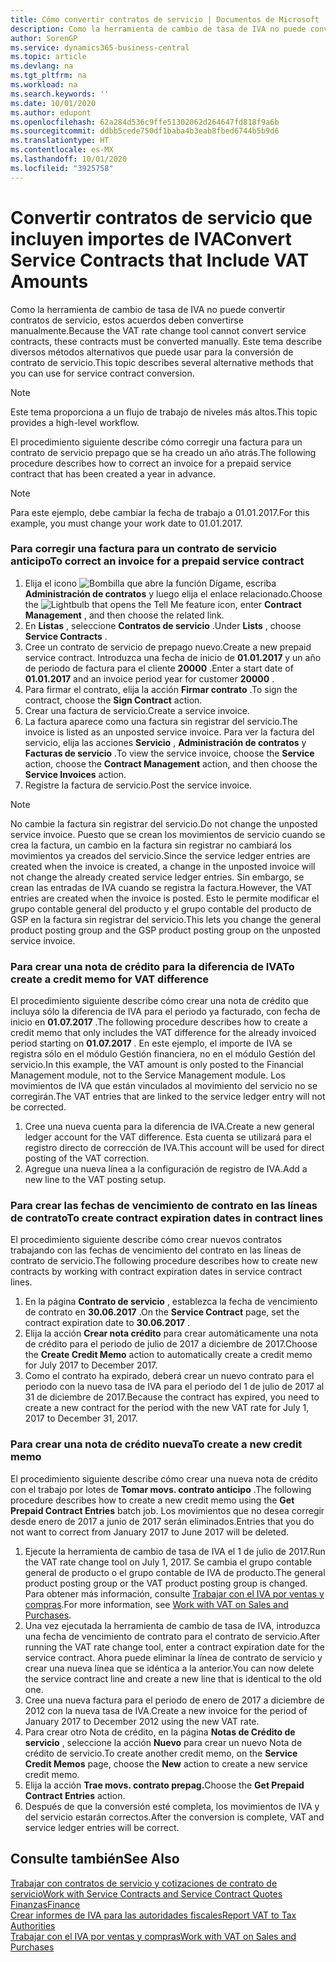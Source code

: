 ```yaml
---
title: Cómo convertir contratos de servicio | Documentos de Microsoft
description: Como la herramienta de cambio de tasa de IVA no puede convertir contratos de servicio, estos acuerdos deben convertirse manualmente. Este tema describe diversos métodos alternativos que puede usar para la conversión de contrato de servicio.
author: SorenGP
ms.service: dynamics365-business-central
ms.topic: article
ms.devlang: na
ms.tgt_pltfrm: na
ms.workload: na
ms.search.keywords: ''
ms.date: 10/01/2020
ms.author: edupont
ms.openlocfilehash: 62a284d536c9ffe51302062d264647fd818f9a6b
ms.sourcegitcommit: ddbb5cede750df1baba4b3eab8fbed6744b5b9d6
ms.translationtype: HT
ms.contentlocale: es-MX
ms.lasthandoff: 10/01/2020
ms.locfileid: "3925758"
---
```

# <a name="convert-service-contracts-that-include-vat-amounts"></a><span data-ttu-id="545ed-104">Convertir contratos de servicio que incluyen importes de IVA</span><span class="sxs-lookup"><span data-stu-id="545ed-104">Convert Service Contracts that Include VAT Amounts</span></span>
<span data-ttu-id="545ed-105">Como la herramienta de cambio de tasa de IVA no puede convertir contratos de servicio, estos acuerdos deben convertirse manualmente.</span><span class="sxs-lookup"><span data-stu-id="545ed-105">Because the VAT rate change tool cannot convert service contracts, these contracts must be converted manually.</span></span> <span data-ttu-id="545ed-106">Este tema describe diversos métodos alternativos que puede usar para la conversión de contrato de servicio.</span><span class="sxs-lookup"><span data-stu-id="545ed-106">This topic describes several alternative methods that you can use for service contract conversion.</span></span>  

> [!NOTE]  
>  <span data-ttu-id="545ed-107">Este tema proporciona a un flujo de trabajo de niveles más altos.</span><span class="sxs-lookup"><span data-stu-id="545ed-107">This topic provides a high-level workflow.</span></span>  

 <span data-ttu-id="545ed-108">El procedimiento siguiente describe cómo corregir una factura para un contrato de servicio prepago que se ha creado un año atrás.</span><span class="sxs-lookup"><span data-stu-id="545ed-108">The following procedure describes how to correct an invoice for a prepaid service contract that has been created a year in advance.</span></span>  

> [!NOTE]  
>  <span data-ttu-id="545ed-109">Para este ejemplo, debe cambiar la fecha de trabajo a 01.01.2017.</span><span class="sxs-lookup"><span data-stu-id="545ed-109">For this example, you must change your work date to 01.01.2017.</span></span>  

### <a name="to-correct-an-invoice-for-a-prepaid-service-contract"></a><span data-ttu-id="545ed-110">Para corregir una factura para un contrato de servicio anticipo</span><span class="sxs-lookup"><span data-stu-id="545ed-110">To correct an invoice for a prepaid service contract</span></span>  
1. <span data-ttu-id="545ed-111">Elija el icono ![Bombilla que abre la función Dígame](media/ui-search/search_small.png "Dígame qué desea hacer"), escriba **Administración de contratos** y luego elija el enlace relacionado.</span><span class="sxs-lookup"><span data-stu-id="545ed-111">Choose the ![Lightbulb that opens the Tell Me feature](media/ui-search/search_small.png "Tell me what you want to do") icon, enter **Contract Management** , and then choose the related link.</span></span>  
2. <span data-ttu-id="545ed-112">En **Listas** , seleccione **Contratos de servicio** .</span><span class="sxs-lookup"><span data-stu-id="545ed-112">Under **Lists** , choose **Service Contracts** .</span></span>  
3. <span data-ttu-id="545ed-113">Cree un contrato de servicio de prepago nuevo.</span><span class="sxs-lookup"><span data-stu-id="545ed-113">Create a new prepaid service contract.</span></span> <span data-ttu-id="545ed-114">Introduzca una fecha de inicio de **01.01.2017** y un año de periodo de factura para el cliente **20000** .</span><span class="sxs-lookup"><span data-stu-id="545ed-114">Enter a start date of **01.01.2017** and an invoice period year for customer **20000** .</span></span>  
4. <span data-ttu-id="545ed-115">Para firmar el contrato, elija la acción **Firmar contrato** .</span><span class="sxs-lookup"><span data-stu-id="545ed-115">To sign the contract, choose the **Sign Contract** action.</span></span>  
5. <span data-ttu-id="545ed-116">Crear una factura de servicio.</span><span class="sxs-lookup"><span data-stu-id="545ed-116">Create a service invoice.</span></span>
6. <span data-ttu-id="545ed-117">La factura aparece como una factura sin registrar del servicio.</span><span class="sxs-lookup"><span data-stu-id="545ed-117">The invoice is listed as an unposted service invoice.</span></span> <span data-ttu-id="545ed-118">Para ver la factura del servicio, elija las acciones **Servicio** , **Administración de contratos** y **Facturas de servicio** .</span><span class="sxs-lookup"><span data-stu-id="545ed-118">To view the service invoice, choose the **Service** action, choose the **Contract Management** action, and then choose the **Service Invoices** action.</span></span>  
7. <span data-ttu-id="545ed-119">Registre la factura de servicio.</span><span class="sxs-lookup"><span data-stu-id="545ed-119">Post the service invoice.</span></span>  

> [!NOTE]  
>  <span data-ttu-id="545ed-120">No cambie la factura sin registrar del servicio.</span><span class="sxs-lookup"><span data-stu-id="545ed-120">Do not change the unposted service invoice.</span></span> <span data-ttu-id="545ed-121">Puesto que se crean los movimientos de servicio cuando se crea la factura, un cambio en la factura sin registrar no cambiará los movimientos ya creados del servicio.</span><span class="sxs-lookup"><span data-stu-id="545ed-121">Since the service ledger entries are created when the invoice is created, a change in the unposted invoice will not change the already created service ledger entries.</span></span> <span data-ttu-id="545ed-122">Sin embargo, se crean las entradas de IVA cuando se registra la factura.</span><span class="sxs-lookup"><span data-stu-id="545ed-122">However, the VAT entries are created when the invoice is posted.</span></span> <span data-ttu-id="545ed-123">Esto le permite modificar el grupo contable general del producto y el grupo contable del producto de GSP en la factura sin registrar del servicio.</span><span class="sxs-lookup"><span data-stu-id="545ed-123">This lets you change the general product posting group and the GSP product posting group on the unposted service invoice.</span></span>  

### <a name="to-create-a-credit-memo-for-vat-difference"></a><span data-ttu-id="545ed-124">Para crear una nota de crédito para la diferencia de IVA</span><span class="sxs-lookup"><span data-stu-id="545ed-124">To create a credit memo for VAT difference</span></span>  
<span data-ttu-id="545ed-125">El procedimiento siguiente describe cómo crear una nota de crédito que incluya sólo la diferencia de IVA para el periodo ya facturado, con fecha de inicio en **01.07.2017** .</span><span class="sxs-lookup"><span data-stu-id="545ed-125">The following procedure describes how to create a credit memo that only includes the VAT difference for the already invoiced period starting on **01.07.2017** .</span></span> <span data-ttu-id="545ed-126">En este ejemplo, el importe de IVA se registra sólo en el módulo Gestión financiera, no en el módulo Gestión del servicio.</span><span class="sxs-lookup"><span data-stu-id="545ed-126">In this example, the VAT amount is only posted to the Financial Management module, not to the Service Management module.</span></span> <span data-ttu-id="545ed-127">Los movimientos de IVA que están vinculados al movimiento del servicio no se corregirán.</span><span class="sxs-lookup"><span data-stu-id="545ed-127">The VAT entries that are linked to the service ledger entry will not be corrected.</span></span>  

1. <span data-ttu-id="545ed-128">Cree una nueva cuenta para la diferencia de IVA.</span><span class="sxs-lookup"><span data-stu-id="545ed-128">Create a new general ledger account for the VAT difference.</span></span> <span data-ttu-id="545ed-129">Esta cuenta se utilizará para el registro directo de corrección de IVA.</span><span class="sxs-lookup"><span data-stu-id="545ed-129">This account will be used for direct posting of the VAT correction.</span></span>  
2. <span data-ttu-id="545ed-130">Agregue una nueva línea a la configuración de registro de IVA.</span><span class="sxs-lookup"><span data-stu-id="545ed-130">Add a new line to the VAT posting setup.</span></span>  

### <a name="to-create-contract-expiration-dates-in-contract-lines"></a><span data-ttu-id="545ed-131">Para crear las fechas de vencimiento de contrato en las líneas de contrato</span><span class="sxs-lookup"><span data-stu-id="545ed-131">To create contract expiration dates in contract lines</span></span>  
<span data-ttu-id="545ed-132">El procedimiento siguiente describe cómo crear nuevos contratos trabajando con las fechas de vencimiento del contrato en las líneas de contrato de servicio.</span><span class="sxs-lookup"><span data-stu-id="545ed-132">The following procedure describes how to create new contracts by working with contract expiration dates in service contract lines.</span></span>  

1. <span data-ttu-id="545ed-133">En la página **Contrato de servicio** , establezca la fecha de vencimiento de contrato en **30.06.2017** .</span><span class="sxs-lookup"><span data-stu-id="545ed-133">On the **Service Contract** page, set the contract expiration date to **30.06.2017** .</span></span>  
2. <span data-ttu-id="545ed-134">Elija la acción **Crear nota crédito** para crear automáticamente una nota de crédito para el periodo de julio de 2017 a diciembre de 2017.</span><span class="sxs-lookup"><span data-stu-id="545ed-134">Choose the **Create Credit Memo** action to automatically create a credit memo for July 2017 to December 2017.</span></span>  
3. <span data-ttu-id="545ed-135">Como el contrato ha expirado, deberá crear un nuevo contrato para el periodo con la nuevo tasa de IVA para el periodo del 1 de julio de 2017 al 31 de diciembre de 2017.</span><span class="sxs-lookup"><span data-stu-id="545ed-135">Because the contract has expired, you need to create a new contract for the period with the new VAT rate for July 1, 2017 to December 31, 2017.</span></span>  

### <a name="to-create-a-new-credit-memo"></a><span data-ttu-id="545ed-136">Para crear una nota de crédito nueva</span><span class="sxs-lookup"><span data-stu-id="545ed-136">To create a new credit memo</span></span>  
<span data-ttu-id="545ed-137">El procedimiento siguiente describe cómo crear una nueva nota de crédito con el trabajo por lotes de **Tomar movs. contrato anticipo** .</span><span class="sxs-lookup"><span data-stu-id="545ed-137">The following procedure describes how to create a new credit memo using the **Get Prepaid Contract Entries** batch job.</span></span> <span data-ttu-id="545ed-138">Los movimientos que no desea corregir desde enero de 2017 a junio de 2017 serán eliminados.</span><span class="sxs-lookup"><span data-stu-id="545ed-138">Entries that you do not want to correct from January 2017 to June 2017 will be deleted.</span></span>  

1. <span data-ttu-id="545ed-139">Ejecute la herramienta de cambio de tasa de IVA el 1 de julio de 2017.</span><span class="sxs-lookup"><span data-stu-id="545ed-139">Run the VAT rate change tool on July 1, 2017.</span></span> <span data-ttu-id="545ed-140">Se cambia el grupo contable general de producto o el grupo contable de IVA de producto.</span><span class="sxs-lookup"><span data-stu-id="545ed-140">The general product posting group or the VAT product posting group is changed.</span></span> <span data-ttu-id="545ed-141">Para obtener más información, consulte [Trabajar con el IVA por ventas y compras](finance-work-with-vat.md).</span><span class="sxs-lookup"><span data-stu-id="545ed-141">For more information, see [Work with VAT on Sales and Purchases](finance-work-with-vat.md).</span></span>  
2. <span data-ttu-id="545ed-142">Una vez ejecutada la herramienta de cambio de tasa de IVA, introduzca una fecha de vencimiento de contrato para el contrato de servicio.</span><span class="sxs-lookup"><span data-stu-id="545ed-142">After running the VAT rate change tool, enter a contract expiration date for the service contract.</span></span> <span data-ttu-id="545ed-143">Ahora puede eliminar la línea de contrato de servicio y crear una nueva línea que se idéntica a la anterior.</span><span class="sxs-lookup"><span data-stu-id="545ed-143">You can now delete the service contract line and create a new line that is identical to the old one.</span></span>  
3. <span data-ttu-id="545ed-144">Cree una nueva factura para el periodo de enero de 2017 a diciembre de 2012 con la nueva tasa de IVA.</span><span class="sxs-lookup"><span data-stu-id="545ed-144">Create a new invoice for the period of January 2017 to December 2012 using the new VAT rate.</span></span>  
4. <span data-ttu-id="545ed-145">Para crear otro Nota de crédito, en la página **Notas de Crédito de servicio** , seleccione la acción **Nuevo** para crear un nuevo Nota de crédito de servicio.</span><span class="sxs-lookup"><span data-stu-id="545ed-145">To create another credit memo, on the **Service Credit Memos** page, choose the **New** action to create a new service credit memo.</span></span>  
5. <span data-ttu-id="545ed-146">Elija la acción **Trae movs. contrato prepag.**</span><span class="sxs-lookup"><span data-stu-id="545ed-146">Choose the **Get Prepaid Contract Entries** action.</span></span>  
6. <span data-ttu-id="545ed-147">Después de que la conversión esté completa, los movimientos de IVA y del servicio estarán correctos.</span><span class="sxs-lookup"><span data-stu-id="545ed-147">After the conversion is complete, VAT and service ledger entries will be correct.</span></span>  

## <a name="see-also"></a><span data-ttu-id="545ed-148">Consulte también</span><span class="sxs-lookup"><span data-stu-id="545ed-148">See Also</span></span>  
[<span data-ttu-id="545ed-149">Trabajar con contratos de servicio y cotizaciones de contrato de servicio</span><span class="sxs-lookup"><span data-stu-id="545ed-149">Work with Service Contracts and Service Contract Quotes</span></span>](service-how-to-create-service-contracts-and-service-contract-quotes.md)  
[<span data-ttu-id="545ed-150">Finanzas</span><span class="sxs-lookup"><span data-stu-id="545ed-150">Finance</span></span>](finance.md)  
[<span data-ttu-id="545ed-151">Crear informes de IVA para las autoridades fiscales</span><span class="sxs-lookup"><span data-stu-id="545ed-151">Report VAT to Tax Authorities</span></span>](finance-how-report-vat.md)  
[<span data-ttu-id="545ed-152">Trabajar con el IVA por ventas y compras</span><span class="sxs-lookup"><span data-stu-id="545ed-152">Work with VAT on Sales and Purchases</span></span>](finance-work-with-vat.md)  
